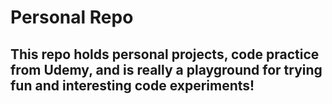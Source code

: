 # Personal Repo
## This repo holds personal projects, code practice from Udemy, and is really a playground for trying fun and interesting code experiments!



